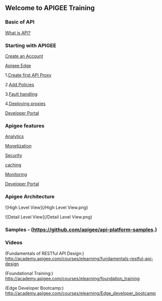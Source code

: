 ## Welcome to APIGEE Training

### Basic of API
[What is API?](http://docs.apigee.com/api-services/content/understanding-apis-and-api-proxies) 

### Starting with APIGEE

[Create an Account](http://docs.apigee.com/api-services/content/creating-apigee-edge-account)

[Apigee Edge](http://docs.apigee.com/api-services/content/what-apigee-edge)

1.[Create first API Proxy](http://docs.apigee.com/tutorials/add-and-configure-your-first-api)

2.[Add Policies](http://docs.apigee.com/tutorials/add-policies-your-api)

3.[Fault handling](http://docs.apigee.com/api-services/content/fault-handling)

4.[Deploying proxies](http://docs.apigee.com/api-services/content/deploying-proxies-ui)
      
[Developer Portal](http://docs.apigee.com/developer-services/content/what-developer-portal)

### Apigee features

   [Analytics](http://docs.apigee.com/analytics-services/content/analytics-services-overview)
   
   [Monetization](http://docs.apigee.com/monetization/content/configure-monetization-developer-portal)
   
   [Security](http://docs.apigee.com/api-services/content/api-security)
   
   [caching](http://docs.apigee.com/api-services/content/caching-edge)
   
   [Monitoring](http://docs.apigee.com/api-services/content/using-trace-tool-0)
   
   [Developer Portal](http://docs.apigee.com/developer-services/content/what-developer-portal)
       
### Apigee Architecture

![High Level View](/High Level View.png)

![Detail Level View](/Detail Level View.png)

### Samples - (https://github.com/apigee/api-platform-samples.)

### Videos

(Fundamentals of RESTful API Design:) http://academy.apigee.com/courses/elearning/fundamentals-restful-api-design

(Foundational Training:) http://academy.apigee.com/courses/elearning/foundation_training

(Edge Developer Bootcamp:)  http://academy.apigee.com/courses/elearning/Edge_developer_bootcamp

